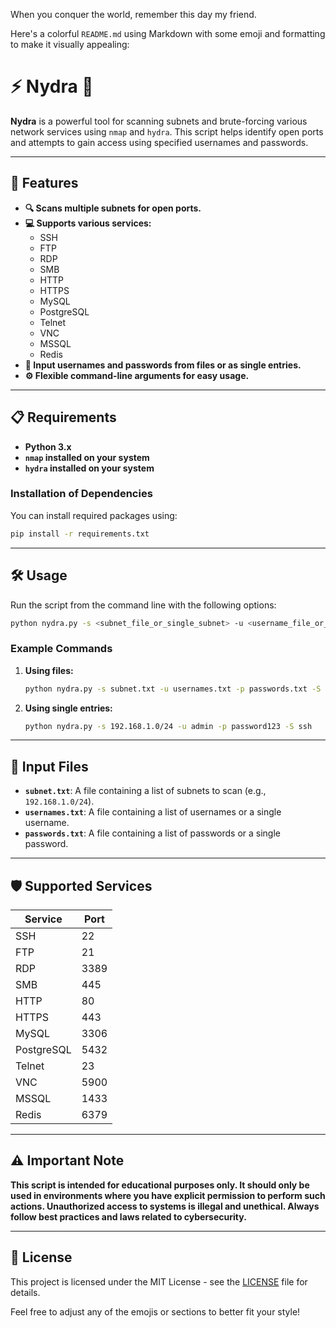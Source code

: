 When you conquer the world, remember this day my friend.

Here's a colorful `README.md` using Markdown with some emoji and formatting to make it visually appealing:


# ⚡ Nydra 🐍

**Nydra** is a powerful tool for scanning subnets and brute-forcing various network services using `nmap` and `hydra`. This script helps identify open ports and attempts to gain access using specified usernames and passwords.

---

## 🚀 Features

- **🔍 Scans multiple subnets for open ports.**
- **💻 Supports various services:**
  - SSH
  - FTP
  - RDP
  - SMB
  - HTTP
  - HTTPS
  - MySQL
  - PostgreSQL
  - Telnet
  - VNC
  - MSSQL
  - Redis
- **📁 Input usernames and passwords from files or as single entries.**
- **⚙️ Flexible command-line arguments for easy usage.**

---

## 📋 Requirements

- **Python 3.x**
- **`nmap` installed on your system**
- **`hydra` installed on your system**

### Installation of Dependencies

You can install required packages using:

```bash
pip install -r requirements.txt
```

---

## 🛠️ Usage

Run the script from the command line with the following options:

```bash
python nydra.py -s <subnet_file_or_single_subnet> -u <username_file_or_single_username> -p <password_file_or_single_password> -S <service>
```

### Example Commands

1. **Using files:**
   ```bash
   python nydra.py -s subnet.txt -u usernames.txt -p passwords.txt -S ssh
   ```

2. **Using single entries:**
   ```bash
   python nydra.py -s 192.168.1.0/24 -u admin -p password123 -S ssh
   ```

---

## 📂 Input Files

- **`subnet.txt`**: A file containing a list of subnets to scan (e.g., `192.168.1.0/24`).
- **`usernames.txt`**: A file containing a list of usernames or a single username.
- **`passwords.txt`**: A file containing a list of passwords or a single password.

---

## 🛡️ Supported Services

| **Service**      | **Port** |
|------------------|----------|
| SSH              | 22       |
| FTP              | 21       |
| RDP              | 3389     |
| SMB              | 445      |
| HTTP             | 80       |
| HTTPS            | 443      |
| MySQL            | 3306     |
| PostgreSQL       | 5432     |
| Telnet           | 23       |
| VNC              | 5900     |
| MSSQL            | 1433     |
| Redis            | 6379     |

---

## ⚠️ Important Note

**This script is intended for educational purposes only. It should only be used in environments where you have explicit permission to perform such actions. Unauthorized access to systems is illegal and unethical. Always follow best practices and laws related to cybersecurity.**

---

## 📜 License

This project is licensed under the MIT License - see the [LICENSE](LICENSE) file for details.



Feel free to adjust any of the emojis or sections to better fit your style!

